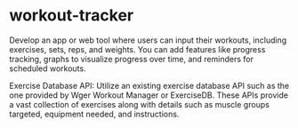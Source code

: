 # workout-tracker

Develop an app or web tool where users can input their workouts, including exercises, sets, reps, and weights. You can add features like progress tracking, graphs to visualize progress over time, and reminders for scheduled workouts.

Exercise Database API: Utilize an existing exercise database API such as the one provided by Wger Workout Manager or ExerciseDB. These APIs provide a vast collection of exercises along with details such as muscle groups targeted, equipment needed, and instructions.
